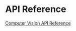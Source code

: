 <!-- 
NavPath: Computer Vision API
LinkLabel: API Reference
Url: ComputerVision/documentation/APIReference
Weight: 15
-->


# API Reference

[Computer Vision API Reference](https://dev.projectoxford.ai/docs/services/54ef139a49c3f70a50e79b7d)
